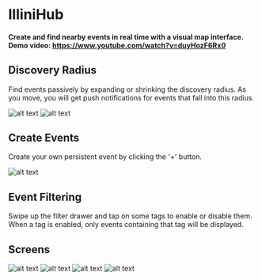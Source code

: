 # IlliniHub

#### Create and find nearby events in real time with a visual map interface. Demo video: https://www.youtube.com/watch?v=duyHozF6Rx0


## Discovery Radius
Find events passively by expanding or shrinking the discovery radius. As you move, you will get push notifications for events that fall into this radius.  

![alt text](https://github.com/L33thaxor118/Illinihub/blob/master/screenshots/Screenshot_20181128-215128_IlliniHub.jpg)
![alt text](https://github.com/L33thaxor118/Illinihub/blob/master/screenshots/Screenshot_20181128-215622_IlliniHub.jpg)

## Create Events
Create your own persistent event by clicking the '+' button.  

![alt text](https://github.com/L33thaxor118/Illinihub/blob/master/screenshots/Screenshot_20181207-232548_IlliniHub.jpg)

## Event Filtering
Swipe up the filter drawer and tap on some tags to enable or disable them. When a tag is enabled, only events containing that tag will be displayed.

## Screens
![alt text](https://github.com/L33thaxor118/Illinihub/blob/master/screenshots/Screenshot_20181128-215626_IlliniHub.jpg)
![alt text](https://github.com/L33thaxor118/Illinihub/blob/master/screenshots/Screenshot_20181128-221014_IlliniHub.jpg)
![alt text](https://github.com/L33thaxor118/Illinihub/blob/master/screenshots/Screenshot_20181207-232221_IlliniHub.jpg)
![alt text](https://github.com/L33thaxor118/Illinihub/blob/master/screenshots/Screenshot_20181207-232325_IlliniHub.jpg)
